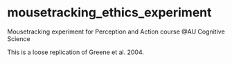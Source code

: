 # mousetracking_ethics_experiment
 Mousetracking experiment for Perception and Action course @AU Cognitive Science

This is a loose replication of Greene et al. 2004. 
